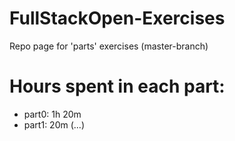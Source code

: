 # FullStackOpen-Exercises
Repo page for 'parts' exercises (master-branch)

# Hours spent in each part:
* part0: 1h 20m
* part1: 20m (...)

